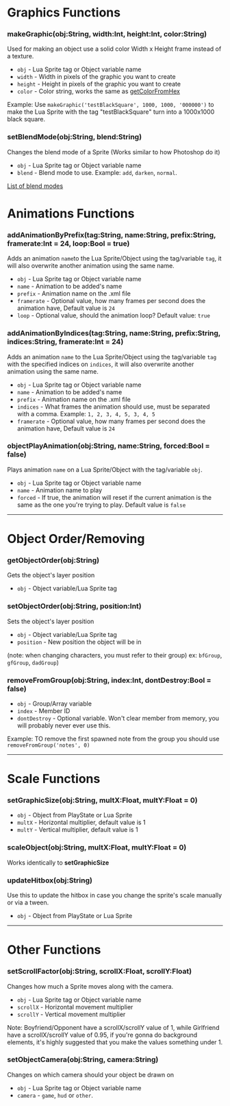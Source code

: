 # Graphics Functions
### makeGraphic(obj:String, width:Int, height:Int, color:String)
Used for making an object use a solid color Width x Height frame instead of a texture.

* `obj` - Lua Sprite tag or Object variable name
* `width` - Width in pixels of the graphic you want to create
* `height` - Height in pixels of the graphic you want to create
* `color` - Color string, works the same as [getColorFromHex](https://github.com/ShadowMario/FNF-PsychEngine/wiki/Lua-Script-API---General-Functions/_edit#getcolorfromhexcolorstring)

Example: Use `makeGraphic('testBlackSquare', 1000, 1000, '000000')` to make the Lua Sprite with the tag "testBlackSquare" turn into a 1000x1000 black square.

### setBlendMode(obj:String, blend:String)
Changes the blend mode of a Sprite (Works similar to how Photoshop do it)

* `obj` - Lua Sprite tag or Object variable name
* `blend` - Blend mode to use. Example: `add`, `darken`, `normal`.

[List of blend modes](https://api.haxe.org/flash/display/BlendMode.html)

# Animations Functions
### addAnimationByPrefix(tag:String, name:String, prefix:String, framerate:Int = 24, loop:Bool = true)
Adds an animation `name`to the Lua Sprite/Object using the tag/variable `tag`, it will also overwrite another animation using the same name.
* `obj` - Lua Sprite tag or Object variable name
* `name` - Animation to be added's name
* `prefix` - Animation name on the .xml file
* `framerate` - Optional value, how many frames per second does the animation have, Default value is `24`
* `loop` - Optional value, should the animation loop? Default value: `true`

### addAnimationByIndices(tag:String, name:String, prefix:String, indices:String, framerate:Int = 24)
Adds an animation `name` to the Lua Sprite/Object using the tag/variable `tag` with the specified indices on `indices`, it will also overwrite another animation using the same name.
* `obj` - Lua Sprite tag or Object variable name
* `name` - Animation to be added's name
* `prefix` - Animation name on the .xml file
* `indices` - What frames the animation should use, must be separated with a comma. Example: `1, 2, 3, 4, 5, 3, 4, 5`
* `framerate` - Optional value, how many frames per second does the animation have, Default value is `24`

### objectPlayAnimation(obj:String, name:String, forced:Bool = false)
Plays animation `name` on a Lua Sprite/Object with the tag/variable `obj`.

* `obj` - Lua Sprite tag or Object variable name
* `name` - Animation name to play
* `forced` - If true, the animation will reset if the current animation is the same as the one you're trying to play. Default value is `false`
_____
# Object Order/Removing
### getObjectOrder(obj:String)
Gets the object's layer position
* `obj` - Object variable/Lua Sprite tag
### setObjectOrder(obj:String, position:Int)
Sets the object's layer position
* `obj` - Object variable/Lua Sprite tag
* `position` - New position the object will be in

(note: when changing characters, you must refer to their group)
ex: `bfGroup`, `gfGroup`, `dadGroup`)

### removeFromGroup(obj:String, index:Int, dontDestroy:Bool = false)
* `obj` - Group/Array variable
* `index` - Member ID
* `dontDestroy` - Optional variable. Won't clear member from memory, you will probably never ever use this.

Example: TO remove the first spawned note from the group you should use `removeFromGroup('notes', 0)`
_____
# Scale Functions
### setGraphicSize(obj:String, multX:Float, multY:Float = 0)
* `obj` - Object from PlayState or Lua Sprite
* `multX` - Horizontal multiplier, default value is 1
* `multY` - Vertical multiplier, default value is 1

### scaleObject(obj:String, multX:Float, multY:Float = 0)
Works identically to **setGraphicSize**

### updateHitbox(obj:String)
Use this to update the hitbox in case you change the sprite's scale manually or via a tween.
* `obj` - Object from PlayState or Lua Sprite
_____
# Other Functions
### setScrollFactor(obj:String, scrollX:Float, scrollY:Float)
Changes how much a Sprite moves along with the camera.

* `obj` - Lua Sprite tag or Object variable name
* `scrollX` - Horizontal movement multiplier
* `scrollY` - Vertical movement multiplier

Note: Boyfriend/Opponent have a scrollX/scrollY value of 1, while Girlfriend have a scrollX/scrollY value of 0.95, if you're gonna do background elements, it's highly suggested that you make the values something under 1.

### setObjectCamera(obj:String, camera:String)
Changes on which camera should your object be drawn on

* `obj` - Lua Sprite tag or Object variable name
* `camera` - `game`, `hud` or `other`.